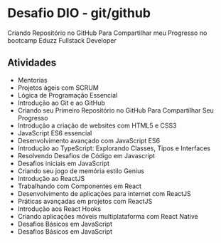 # Desafio DIO - git/github

Criando Repositório no GitHub Para Compartilhar meu Progresso no bootcamp Eduzz Fullstack Developer

## Atividades
- Mentorias
- Projetos ágeis com SCRUM
- Lógica de Programação Essencial
- Introdução ao Git e ao GitHub
- Criando seu Primeiro Repositório no GitHub Para Compartilhar Seu Progresso
- Introdução a criação de websites com HTML5 e CSS3
- JavaScript ES6 essencial
- Desenvolvimento avançado com JavaScript ES6
- Introdução ao TypeScript: Explorando Classes, Tipos e Interfaces
- Resolvendo Desafios de Código em Javascript
- Desafios iniciais em JavaScript
- Criando seu jogo de memória estilo Genius
- Introdução ao ReactJS
- Trabalhando com Componentes em React
- Desenvolvimento de aplicações para internet com ReactJS
- Práticas avançadas em projetos com ReactJS
- Introdução aos React Hooks
- Criando aplicações móveis multiplataforma com React Native
- Desafios Básicos em JavaScript
- Desafios Básicos em JavaScript
